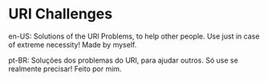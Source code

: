 # URI Challenges

en-US: Solutions of the URI Problems, to help other people. Use just in case of extreme necessity! Made by myself.

pt-BR: Soluções dos problemas do URI, para ajudar outros. Só use se realmente precisar! Feito por mim.

